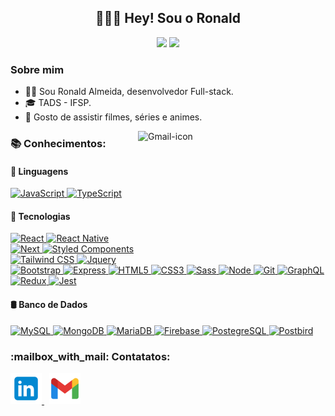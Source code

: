 <h2 align="center"> 🙋🏾‍♂‍ Hey! Sou o Ronald</h2>

<div align="center"> 
    <picture>
        <source 
            srcset="https://github-readme-stats.vercel.app/api?username=ronald785&show_icons=true&locale=pt-BR&custom_title=Ronald%20-%20Estatísticas%20do%20GitHub&theme=midnight-purple"
            media="(prefers-color-scheme: dark)"
        />
        <source
            srcset="https://github-readme-stats.vercel.app/api?username=ronald785&show_icons=true&locale=pt-BR"
            media="(prefers-color-scheme: light), (prefers-color-scheme: no-preference)"
        />
        <img height="180em"src="https://github-readme-stats.vercel.app/api?username=ronald785&show_icons=true&locale=pt-BR" />
    </picture>
    <picture>
        <source 
            srcset="https://github-readme-stats.vercel.app/api/top-langs/?username=ronald785&layout=compact&langs_count=8&theme=midnight-purple&locale=pt-BR"
            media="(prefers-color-scheme: dark)"
        />
        <source
            srcset="https://github-readme-stats.vercel.app/api/top-langs/?username=ronald785&layout=compact&langs_count=8&locale=pt-BR"
            media="(prefers-color-scheme: light), (prefers-color-scheme: no-preference)"
        />
        <img height="180em" src="https://github-readme-stats.vercel.app/api/top-langs/?username=ronald785&layout=compact&langs_count=8&locale=pt-BR"/>
    </picture>
</div>

<div style="display: inline_block">
    <h3>Sobre mim</h3>
    <ul>
        <li>👦🏾‍ Sou Ronald Almeida, desenvolvedor Full-stack.</li>
        <li>🎓 TADS - IFSP.</li>
        <li>🎥 Gosto de assistir filmes, séries e animes.</li>
    </ul>
</div>
    <picture>
        <source 
            srcset="https://media.giphy.com/media/gDipFXZvaUTbn3HfuC/giphy.gif"
            media="(prefers-color-scheme: dark)"
        />
        <source
            srcset="https://media.giphy.com/media/Wj7lNjMNDxSmc/giphy.gif"
            media="(prefers-color-scheme: light), (prefers-color-scheme: no-preference)"
        />
        <img 
            src="https://media.giphy.com/media/Wj7lNjMNDxSmc/giphy.gif" 
            alt="Gmail-icon" 
            align="right"
            width="300" 
            height="200"
        />
    </picture>

<div>
  <h3>📚 Conhecimentos:</h3>

  <h4>💬 Linguagens</h4>
    <p align="left">
        <a href="#">
            <img alt="JavaScript" src="https://img.shields.io/badge/JavaScript-323330?style=for-the-badge&logo=javascript&logoColor=F7DF1E" />
        </a>
        <a href="#">
            <img alt="TypeScript" src="https://img.shields.io/badge/TypeScript-007ACC?style=for-the-badge&logo=typescript&logoColor=white" />
        </a>
    </p>

<h4>📱 Tecnologias</h4>
<p align="left">
     <a href="#">
        <img alt="React" src="https://img.shields.io/badge/React-20232A?style=for-the-badge&logo=react&logoColor=61DAFB" />
    </a>
    <a href="#">
        <img alt="React Native" src="https://img.shields.io/badge/React%20Native-000000?style=for-the-badge&logo=react&logoColor=61DAFB" />
    </a>
    <a href="#">
        <img alt="Next" src="https://img.shields.io/badge/next.js-000000?style=for-the-badge&logo=next.js&logoColor=white" />
    </a>
    <a href="#">
        <img alt="Styled Components" src="https://img.shields.io/badge/Styled%20Components-yellow?style=for-the-badge" />
    </a>
    <a href="#">
        <img alt="Tailwind CSS" src="https://img.shields.io/badge/Tailwind%20CSS-blue?style=for-the-badge" />
    </a>
    <a href="#">
        <img alt="Jquery" src="https://img.shields.io/badge/jQuery-0769AD?style=for-the-badge&logo=jquery&logoColor=white" />
    </a>
    <a href="#">
        <img alt="Bootstrap" src="https://img.shields.io/badge/Bootstrap-563D7C?style=for-the-badge&logo=bootstrap&logoColor=white" />
    </a>
    <a href="#">
        <img alt="Express" src="https://img.shields.io/badge/Express.js-000000?style=for-the-badge&logo=express&logoColor=white" />
    </a>
    <a href="#">
        <img alt="HTML5" src="https://img.shields.io/badge/HTML5-E34F26?style=for-the-badge&logo=html5&logoColor=white" />
    </a>
    <a href="#">
        <img alt="CSS3" src="https://img.shields.io/badge/CSS3-1572B6?style=for-the-badge&logo=css3&logoColor=white" />
    </a>
    <a href="#">
        <img alt="Sass" src="https://img.shields.io/badge/Sass-CC6699?style=for-the-badge&logo=sass&logoColor=white" />
    </a>
    <a href="#">
        <img alt="Node" src="https://img.shields.io/badge/node-339933.svg?style=for-the-badge&logo=node.js&logoColor=white" />
    </a>
    <a href="#">
        <img alt="Git" src="https://img.shields.io/badge/Git-F05032?style=for-the-badge&logo=git&logoColor=white" />
    </a>
    <a href="#">
        <img alt="GraphQL" src="https://img.shields.io/badge/GraphQL-purple?style=for-the-badge" />
    </a>
    <a href="#">
        <img alt="Redux" src="https://img.shields.io/badge/Redux-764ABC?style=for-the-badge&logo=redux&logoColor=white" />
    </a>
    <a href="#">
        <img alt="Jest" src="https://img.shields.io/badge/Jest-C21325?style=for-the-badge&logo=jest&logoColor=white" />
    </a>
</p>


  <h4>🛢 Banco de Dados</h4>
    <p align="left">
      <a href="#">
            <img alt="MySQL" src="https://img.shields.io/badge/MySQL-00000F?style=for-the-badge&logo=mysql&logoColor=white" />
      </a>
      <a href="#">
        <img alt="MongoDB" src="https://img.shields.io/badge/MongoDB-47A248?style=for-the-badge&logo=mongodb&logoColor=white" />
      </a>
      <a href="#">
            <img alt="MariaDB" src="https://img.shields.io/badge/MariaDB-003545?style=for-the-badge&logo=mariadb&logoColor=white" />
      </a>  
      <a href="#">
        <img alt="Firebase" src="https://img.shields.io/badge/Firebase-FFCA28?style=for-the-badge&logo=firebase&logoColor=black" />
      </a>
      <a href="#">
            <img alt="PostegreSQL" src="https://img.shields.io/badge/PostgreSQL-316192?style=for-the-badge&logo=postgresql&logoColor=white" />
      </a>
      <a href="#">
            <img alt="Postbird" src="https://img.shields.io/badge/Postbird-316192?style=for-the-badge&logo=postbird&logoColor=white" />
      </a>
    </p>
</div>


<h3>:mailbox_with_mail: Contatatos:</h3>
  <p align="left">
    <a href="https://www.linkedin.com/in/ronald785/" target="_blank">
      <img src="images/linkedin.svg" alt="Linkedin-icon" width=50/>
    </a>
      &nbsp;
    <a href="mailto:ronaldmateus785@gmail.com" target="_blank">
      <img src="images/gmail.svg" alt="Gmail-icon" width=50/>
    </a>
  </p>
